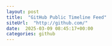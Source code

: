 ```yaml
---
layout: post
title:  "GitHub Public Timeline Feed"
siteUrl:  "http://github.com/"
date:  2025-03-09 08:45:17+00:00
categories: github
---
```

